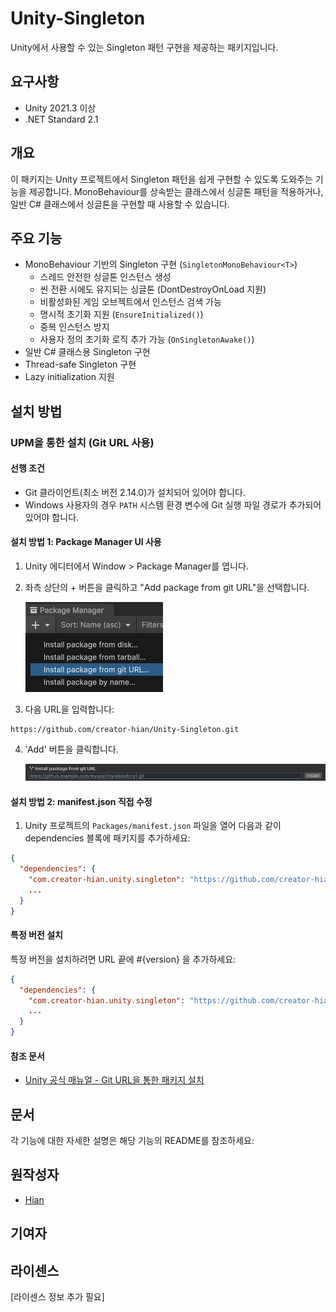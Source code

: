 # Unity-Singleton

Unity에서 사용할 수 있는 Singleton 패턴 구현을 제공하는 패키지입니다.

## 요구사항

- Unity 2021.3 이상
- .NET Standard 2.1

## 개요

이 패키지는 Unity 프로젝트에서 Singleton 패턴을 쉽게 구현할 수 있도록 도와주는 기능을 제공합니다. MonoBehaviour를 상속받는 클래스에서 싱글톤 패턴을 적용하거나, 일반 C# 클래스에서 싱글톤을 구현할 때 사용할 수 있습니다.

## 주요 기능

- MonoBehaviour 기반의 Singleton 구현 (`SingletonMonoBehaviour<T>`)
    - 스레드 안전한 싱글톤 인스턴스 생성
    - 씬 전환 시에도 유지되는 싱글톤 (DontDestroyOnLoad 지원)
    - 비활성화된 게임 오브젝트에서 인스턴스 검색 가능
    - 명시적 초기화 지원 (`EnsureInitialized()`)
    - 중복 인스턴스 방지
    - 사용자 정의 초기화 로직 추가 가능 (`OnSingletonAwake()`)
- 일반 C# 클래스용 Singleton 구현
- Thread-safe Singleton 구현
- Lazy initialization 지원

## 설치 방법

### UPM을 통한 설치 (Git URL 사용)

#### 선행 조건

- Git 클라이언트(최소 버전 2.14.0)가 설치되어 있어야 합니다.
- Windows 사용자의 경우 `PATH` 시스템 환경 변수에 Git 실행 파일 경로가 추가되어 있어야 합니다.

#### 설치 방법 1: Package Manager UI 사용

1. Unity 에디터에서 Window > Package Manager를 엽니다.
2. 좌측 상단의 + 버튼을 클릭하고 "Add package from git URL"을 선택합니다.

   ![Package Manager Add Git URL](Document/upm-ui-giturl.png)
3. 다음 URL을 입력합니다:

```text
https://github.com/creator-hian/Unity-Singleton.git
```

4. 'Add' 버튼을 클릭합니다.

   ![Package Manager Add Button](Document/upm-ui-giturl-add.png)

#### 설치 방법 2: manifest.json 직접 수정

1. Unity 프로젝트의 `Packages/manifest.json` 파일을 열어 다음과 같이 dependencies 블록에 패키지를 추가하세요:

```json
{
  "dependencies": {
    "com.creator-hian.unity.singleton": "https://github.com/creator-hian/Unity-Singleton.git",
    ...
  }
}
```

#### 특정 버전 설치

특정 버전을 설치하려면 URL 끝에 #{version} 을 추가하세요:

```json
{
  "dependencies": {
    "com.creator-hian.unity.singleton": "https://github.com/creator-hian/Unity-Singleton.git#1.0.0",
    ...
  }
}
```

#### 참조 문서

- [Unity 공식 매뉴얼 - Git URL을 통한 패키지 설치](https://docs.unity3d.com/kr/2023.2/Manual/upm-ui-giturl.html)

## 문서

각 기능에 대한 자세한 설명은 해당 기능의 README를 참조하세요:


## 원작성자

- [Hian](https://github.com/creator-hian)

## 기여자

## 라이센스

[라이센스 정보 추가 필요]
